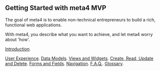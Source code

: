 Getting Started with meta4 MVP
------------------------------


The goal of meta4 is to enable non-technical entrepreneurs to build a rich, functional web applications.
 
With meta4, you describe what you want to achieve, and let meta4 worry about 'how'.

<a href="Intro.md">Introduction</a>.

<a href="UX---User-Experience.md">User Experience</a>.
<a href="Models-&-Collections.md">Data Models</a>.
<a href="Views.md">Views and Widgets</a>.
<a href="CRUD.md">Create, Read, Update and Delete</a>.
<a href="Form.md">Forms and Fields</a>.
<a href="Navigation.md">Navigation</a>.
<a href="FAQ.md">F.A.Q.</a>.
<a href="Glossary.md">Glossary</a>.

